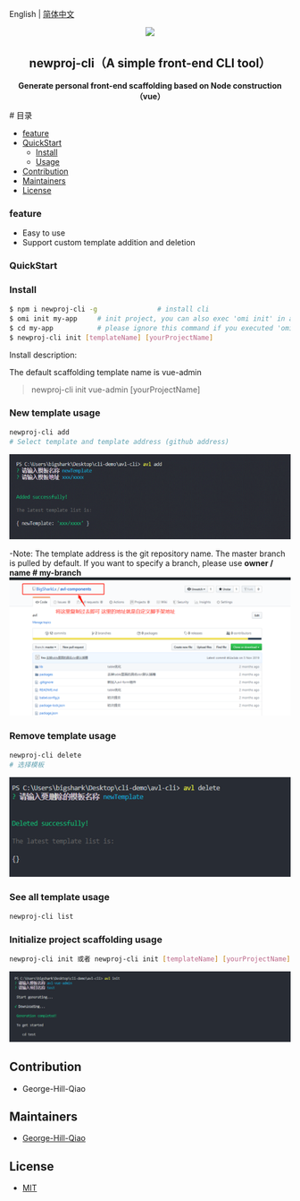 English | [简体中文](./README.md)

<p align="center"><img width="100" src="https://vuejs.org/images/logo.png"></p>

<h2 align="center">newproj-cli（A simple front-end CLI tool）</h2>
<p align="center"><b>Generate personal front-end scaffolding based on Node construction（vue）</b></p>
# 目录

- [feature](#feature )
- [QuickStart](#QuickStart)
  - [Install](#Install)
  - [Usage](#Usage)
- [Contribution](#Contribution)
- [Maintainers](#Maintainers)
- [License](#license)

### feature

- Easy to use
- Support custom template addition and deletion

### QuickStart

### Install

```bash
$ npm i newproj-cli -g               # install cli
$ omi init my-app     # init project, you can also exec 'omi init' in an empty folder
$ cd my-app           # please ignore this command if you executed 'omi init' in an empty folder
$ newproj-cli init [templateName] [yourProjectName]
```

Install description:

The default scaffolding template name is vue-admin
> newproj-cli init vue-admin [yourProjectName]

### New template usage

```bash
newproj-cli add
# Select template and template address (github address)
```

![newproj-cli-add](./img/readme_add.png)

-Note: The template address is the git repository name. The master branch is pulled by default.
  If you want to specify a branch, please use **owner / name # my-branch**
![newproj-cli-add](./img/readme_gitAddress.png)

### Remove template usage

```bash
newproj-cli delete
# 选择模板
```

![newproj-cli-add](./img/readme_delete.png)


### See all template usage

```bash
newproj-cli list
```

### Initialize project scaffolding usage

```bash
newproj-cli init 或者 newproj-cli init [templateName] [yourProjectName]
```

![newproj-cli-add](./img/readme_init.png)


## Contribution
- George-Hill-Qiao

## Maintainers

- [George-Hill-Qiao](https://github.com/George-Hill-Qiao)

## License

- [MIT](https://opensource.org/licenses/MIT)
